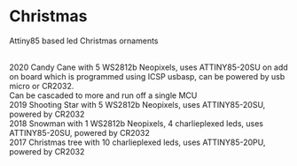 # Christmas
Attiny85 based led Christmas ornaments

<br>2020 Candy Cane with 5 WS2812b Neopixels, uses ATTINY85-20SU on add on board which is programmed using ICSP usbasp, can be powered by usb micro or CR2032.
<br>      Can be cascaded to more and run off a single MCU
<br>2019 Shooting Star with 5 WS2812b Neopixels, uses ATTINY85-20SU, powered by CR2032
<br>2018 Snowman with 1 WS2812b Neopixels, 4 charlieplexed leds, uses ATTINY85-20SU, powered by CR2032
<br>2017 Christmas tree with 10 charlieplexed leds, uses ATTINY85-20PU, powered by CR2032
